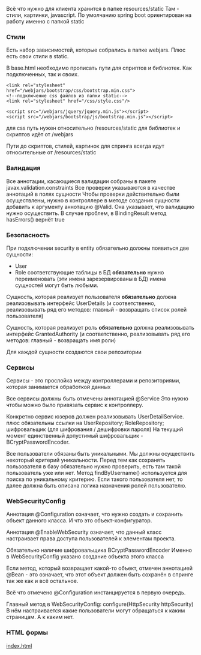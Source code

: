 Всё что нужно для клиента хранится в папке resources/static
Там - стили, картинки, javascript.
По умолчанию spring boot ориентирован на работу именно с папкой static

### Стили
Есть набор зависимостей, которые собрались в папке webjars.
Плюс есть свои стили в static.

В base.html необходимо прописать пути для сприптов и библиотек.
Как подключенных, так и своих.

    <link rel="stylesheet" href="/webjars/bootstrap/css/bootstrap.min.css">
    <!--подключение css файлов из папки static-->
    <link rel="stylesheet" href="/css/style.css"/>

    <script src="/webjars/jquery/jquery.min.js"></script>
    <script src="/webjars/bootstrap/js/bootstrap.min.js"></script>
    
для css путь нужен относительно /resources/static
для библиотек и скриптов идёт от /webjars

Пути до скриптов, стилей, картинок для спринга всегда идут относительные от /resources/static

### Валидация

Все аннотации, касающиеся валидации собраны в пакете javax.validation.constraints
Все проверки указываются в качестве аннотаций в полях сущности
Чтобы проверки действительно были осуществлены, нужно в контроллере в методе создания сущности добавить к аргументу 
аннотацию @Valid.
Она указывает, что валидацию нужно осуществить.
В случае проблем, в BindingResult метод hasErrors() вернёт true

### Безопасность

При подключении security в entity обязательно должны появиться две сущности:
- User
- Role
соответствующие таблицы в БД **обязательно** нужно переименовать (эти имена зарезервированы в БД)
имена сущностей могут быть любыми.

Сущность, которая реализует пользователя **обязательно** должна реализовывать интерфейс UserDetails
(и соответственно, реализовывать ряд его методов: главный - возвращать список ролей пользователя)

Сущность, которая реализует роль **обязательно** должна реализовывать интерфейс GrantedAuthority
(и соответственно, реализовывать ряд его методов: главный - возвращать имя роли)

Для каждой сущности создаются свои репозитории

### Сервисы

Сервисы - это прослойка между контроллерами и репозиториями, которая занимается обработкой данных

Все сервисы должны быть отмечены аннотацией @Service
Это нужно чтобы можно было привязать сервис к контроллеру.

Конкретно сервис юзеров должен реализовывать UserDetailService.
плюс обязательны ссылки на UserRepository; RoleRepository; шифровальщик (для шифрования / дешифровки пароля)
На текущий момент единственный допустимый шифровальщик - BCryptPasswordEncoder.

Все пользователи обязаны быть уникальными. Мы должны осуществить некоторый критерий уникальности.
Перед тем как сохранять пользователя в базу обязательно нужно проверить, есть там такой пользователь уже или нет.
Метод findByUsername() используется для поиска по уникальному критерию.
Если такого пользователя нет, то далее должна быть описана логика назначения ролей пользователю.

### WebSecurityConfig

Аннотация @Configuration означает, что нужно создать и сохранить объект данного класса.
И что это объект-конфигуратор.

Аннотация @EnableWebSecuritу означает, что данный класс настраивает права доступа пользователей к элементам проекта.

Обязательно наличие шифровальщика BCryptPasswordEncoder
Именно в WebSecurityConfig указано создание объекта этого класса

Если метод, который возвращает какой-то объект, отмечен аннотацией @Bean - это означает, что этот объект должен быть 
сохранён в спринге так же как и всё остальное. 

Всё что отмечено @Configuration инстанцируется в первую очередь.

Главный метод в WebSecurityConfig: configure(HttpSecurity httpSecurity)
В нём настраивается какие пользователи могут обращаться к каким страницам. А к каким нет.

### HTML формы

[index.html](src/main/resources/templates/index.html)

